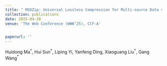 ```yaml
--- 
title: " MSDZip: Universal Lossless Compression for Multi-source Data via Stepwise-parallel and Learning-based Prediction" 
collection: publications 
date: 2025-04-28
venue: 'The Web Conference (WWW’25), CCF-A' 


paperurl: '' 
--- 
```

Huidong Ma$^{\dagger}$, Hui Sun$^{\dagger}$, Liping Yi, Yanfeng Ding, Xiaoguang Liu$^{\ast}$, Gang Wang$^{\ast}$

